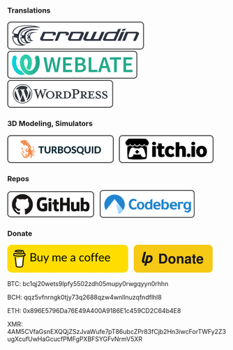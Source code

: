 

### Translations
[![Crowdin](./icons/crowdin.svg)](https://crowdin.com/profile/manerakai/)&nbsp;&nbsp;
[![Weblate](./icons/weblate.svg)](https://hosted.weblate.org/user/ManeraKai/)&nbsp;&nbsp;
[![Wordpress](./icons/wordpress.svg)](https://profiles.wordpress.org/manerakai/)&nbsp;&nbsp;

### 3D Modeling, Simulators
[![TurboSquid](./icons/turbosquid.svg)](https://www.turbosquid.com/Search/Artists/ManeraKai)&nbsp;&nbsp;
[![ItchIo](./icons/itchio.svg)](https://manerakai.itch.io/)
<!-- [![Free3d](./icons/free3d.svg)](https://free3d.com/user/ajaebalbarmaja)&nbsp;&nbsp; -->

### Repos
[![GitHub](./icons/github.svg)](https://github.com/ManeraKai)&nbsp;&nbsp;
[![Codeberg](./icons/codeberg.svg)](https://codeberg.org/ManeraKai)
<!-- [![GitLab](./icons/gitlab.svg)](https://gitlab.com/ManeraKai)&nbsp;&nbsp; -->

### Donate
[![BuyMeACoffee](./icons/bmc.svg)](https://www.buymeacoffee.com/ManeraKai)&nbsp;&nbsp;
[![Liberapay](./icons/liberapay.svg)](https://liberapay.com/ManeraKai/donate)&nbsp;&nbsp;

BTC: bc1qj20wets9lpfy5502zdh05mupy0rwgqyyn0rhhn

BCH: qqz5vfnrngk0tjy73q2688qzw4wnllnuzqfndflhl8

ETH: 0x896E5796Da76E49A400A9186E1c459CD2C64b4E8

XMR: 4AM5CVfaGsnEXQQjZSzJvaWufe7pT86ubcZPr83fCjb2Hn3iwcForTWFy2Z3ugXcufUwHaGcucfPMFgPXBFSYGFvNrmV5XR
